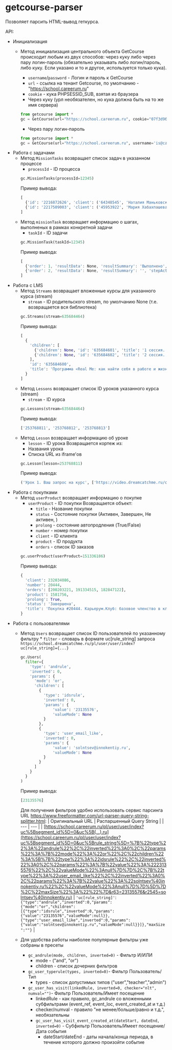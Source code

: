 # getcourse-parser
Позволяет парсить HTML-вывод геткурса.

API:
- Инициализация
  - Метод инициализация центрального объекта GetCourse происходит любым из двух способов: через куку либо через пару логин-пароль (обязательно указывать либо логин/пароль, либо куку. Если указано и то и другое, используется только кука).
    * `username`/`password` - Логин и пароль к GetCourse
    * `url` - ссылка на тенант Getcourse, по умолчанию - "https://school.careerum.ru"
    * `cookie` - кука PHPSESSID_SUB, взятая из браузера

    - Через куку (урл необязателен, но кука должна быть на то же имя сервера)
    ```python
    from getcourse import *
    gc = GetCourse(url="https://school.careerum.ru", cookie="07f3d96b13b8b33112345638d39ea485")
    ```
    - Через пару логин-пароль
    ```python
    from getcourse import *
    gc = GetCourse(url="https://school.careerum.ru", username='is@careerum.com', password='S3cr37')
    ```     
- Работа с задачами
  - Метод `MissionTasks` возвращает список задач в указанном процессе
    * `processId` - ID процесса
    ```python
    gc.MissionTasks(processId=12345)
    ```
    Пример вывода:
    ```python
    [
      {'id': '2216872626', 'client': ('64348545', 'Наталия Маньковская'), 'subject': ('user', '64348545'), 'status': 'Отложена'},
      {'id': '2217509003', 'client': ('45953922', 'Мария Хабахпашева'), 'subject': ('user', '45953922'), 'status': 'Отложена'}
    ]
    ```
  - Метод `missionTask` возвращает информацию о шагах, выполненых в рамках конкретной задачи
    * `taskId` - ID задачи
    ```python
    gc.MissionTask(taskId=12345)
    ```
    Пример вывода:
    ```javascript
    [
      {'order': 1, 'resultData': None, 'resultSummary': 'Выполнено', 'stepAction': 'Начало скрипта', 'stepId': 85102200676, 'stepTemplateId': 14646448, 'stepTitle': '"Начало работы"', 'subprocess': '', 'who': ''},
      {'order': 2, 'resultData': None, 'resultSummary': '', 'stepAction': 'Завершение процесса', 'stepId': 85102274162, 'stepTemplateId': 7993476, 'stepTitle': '"Завершение процесса"', 'subprocess': '522600', 'who': ''}
    ]
    ```
- Работа с LMS
  - Метод `Streams` возвращает вложенные курсы для указанного курса (stream)
    * `stream` - ID родительского stream, по умолчанию None (т.е. возвращается вся библиотека)
    ```python
    gc.Streams(stream=635684464)
    ```
    Пример вывода:
    ```python
    [
      {
        'children': [
          {'children': None, 'id': '635684601', 'title': '1 сессия. Запрос на курс и карьерные установки'},
          {'children': None, 'id': '635684602', 'title': '2 сессия. Таланты и ценности'}
        ],
        'id': '635684600',
        'title': 'Программа «Real Me: как найти себя в работе и жизни»'
      }
    ]
    ```
  - Метод `Lessons` возвращает список ID уроков указанного курса (stream)
    * `stream` - ID курса
    ```python
    gc.Lessons(stream=635684464)
    ```
    Пример вывода:
    ```python
    ['253768811', '253768812', '253768813']
    ```
  - Метод `Lesson` возвращает информацию об уроке
    * `lesson` - ID урока
    Возвращается кортеж из:
    * Названия урока
    * Списка URL из iframe'ов
    ```python
    gc.Lesson(lesson=253768811)
    ```
    Пример вывода:
    ```python
    ('Урок 1. Ваш запрос на курс', ['https://video.dreamcatchme.ru/cRkmQf4A'])
    ```      
- Работа с покупками
  - Метод `userProduct` возвращает информацию о покупке
    * `userProduct` - ID покупки
        Возвращается объект:
        * `title` - Название покупки
        * `status` - Состояние покупки (Активен, Завершен, Не активен, )
        * `prolong` - состояние автопродления (True/False)
        * `number` - номер покупки
        * `client` - ID клиента
        * `product` - ID продукта
        * `orders` - список ID заказов
    ```python
    gc.userProduct(userProduct=151336186)
    ```
    Пример вывода:
    ```python
    {
      'client': 232034086,
      'number': 20444,
      'orders': [200203221, 191334515, 182847122],
      'product': 1581756,
      'prolong': True,
      'status': 'Завершена',
      'title': 'Покупка #20444. Карьерум.Клуб: базовое членство в клубе'
    }
    ```      
- Работа с пользователями
  - Метод `Users` возвращает список ID пользователей по указанному фильтру
        * `filter` - словарь в формате uc\[rule_string\] запроса `https://school.dreamcatchme.ru/pl/user/user/index?uc[rule_string]={...}`
    ```python
    gc.Users(
      filter={
        'type': 'andrule',
        'inverted': 0,
        'params': {
          'mode': 'or',
          'children': [
            {
              'type': 'idsrule',
              'inverted': 0,
              'params': {
                  'value': '23135576',
                  'valueMode': None
              }
            },
            {
              'type': 'user_email_like',
              'inverted': 0,
              'params': {
                  'value': 'solntsev@innokentiy.ru',
                  'valueMode': None
              }
            }
          ]
        }
      }
    )
    ```
    Пример вывода:
    ```python
    [23135576]
    ```      
    Для получения фильтров удобно использовать сервис парсинга URL https://www.freeformatter.com/url-parser-query-string-splitter.html:
    | Оригинальный URL | Распаршенный Query String |
    | --- | --- |
    | [https://school.careerum.ru/pl/user/user/index?uc%5Bsegment_id%5D=0&uc%5B(...).ru](https://school.careerum.ru/pl/user/user/index?uc%5Bsegment_id%5D=0&uc%5Brule_string%5D=%7B%22type%22%3A%22andrule%22%2C%22inverted%22%3A0%2C%22params%22%3A%7B%22mode%22%3A%22or%22%2C%22children%22%3A%5B%7B%22type%22%3A%22idsrule%22%2C%22inverted%22%3A0%2C%22params%22%3A%7B%22value%22%3A%2223135576%22%2C%22valueMode%22%3Anull%7D%7D%2C%7B%22type%22%3A%22user_email_like%22%2C%22inverted%22%3A0%2C%22params%22%3A%7B%22value%22%3A%22solntsev%40innokentiy.ru%22%2C%22valueMode%22%3Anull%7D%7D%5D%7D%2C%22maxSize%22%3A%22%22%7D&r63=23135576&r2545=solntsev%40innokentiy.ru) | `'uc[rule_string]'`: `{"type":"andrule","inverted":0,"params":{"mode":"or","children":[{"type":"idsrule","inverted":0,"params":{"value":"23135576","valueMode":null}},{"type":"user_email_like","inverted":0,"params":{"value":"solntsev@innokentiy.ru","valueMode":null}}]},"maxSize":""}` |

  - Для удобства работы наиболее популярные фильтры уже собраны в пресеты
    - `gc_andrule(mode, children, inverted=0)` - Фильтр И/ИЛИ
      * mode - ("and", "or")
      * children - список дочерних фильтров
    - `gc_user_typerule(types, inverted=0)`- Фильтр Пользователь/Тип
      * types - список допустимых типов ("user","teacher","admin")
    - `gc_user_has_visit(linkedRule, inverted=0, checker="nlt", numval="")`- Фильтр Пользователь/Имеет посещение
      * linkedRule - как правило, gc_andrule со вложенными субфильтрами (event_ref, event_loc, event_created_at и т.д.)
      * checker/numval - правило "не менее/больше/равно и т.д.", необязательны
      - `gc_user_has_visit_event_created_at(dateStart, dateEnd, inverted=0)` - Субфильтр Пользователь/Имеет посещение/Дата события
        * dateStart/dateEnd - даты начала/конца периода, в течение которого должно произойти событие

